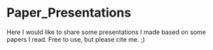 # Paper_Presentations
Here I would like to share some presentations I made based on some papers I read. Free to use, but please cite me. ;)
